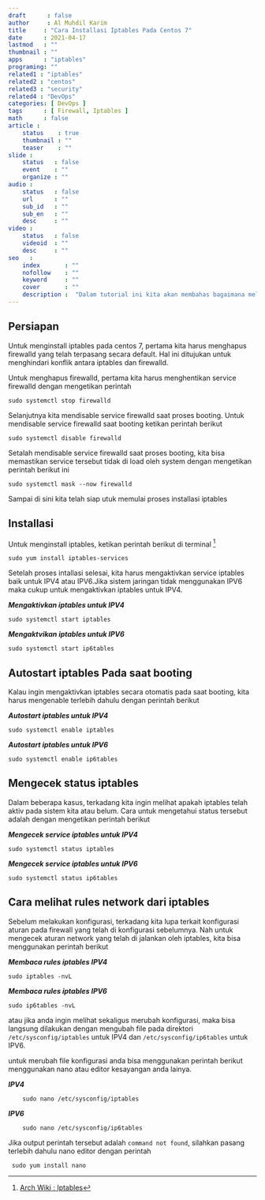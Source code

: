 ```yaml
---
draft      : false
author     : Al Muhdil Karim
title     : "Cara Installasi Iptables Pada Centos 7"
date      : 2021-04-17
lastmod   : ""
thumbnail : ""
apps      : "iptables"
programing: ""
related1 : "iptables"
related2 : "centos"
related3 : "security"
related4 : "DevOps"
categories: [ DevOps ]
tags      : [ Firewall, Iptables ]
math      : false
article :
    status    : true
    thumbnail : ""
    teaser    : ""
slide :
    status   : false
    event    : ""
    organize : ""
audio :
    status   : false
    url      : ""
    sub_id   : ""
    sub_en   : ""
    desc     : ""
video :
    status   : false
    videoid  : ""
    desc     : ""
seo   :
    index       : ""
    nofollow    : ""
    keyword     : ""
    cover       : ""
    description :  "Dalam tutorial ini kita akan membahas bagaimana melakukan installasi iptables pada centos 7"
---
```


## Persiapan

Untuk menginstall iptables pada centos 7, pertama kita harus menghapus firewalld yang telah terpasang secara default. Hal ini ditujukan untuk menghindari konflik antara iptables dan firewalld. 

Untuk menghapus firewalld, pertama kita harus menghentikan service firewalld dengan mengetikan perintah

```sheel
sudo systemctl stop firewalld
```

Selanjutnya kita mendisable service firewalld saat proses booting. Untuk mendisable service firewalld saat booting ketikan perintah berikut

```sheel
sudo systemctl disable firewalld
```

Setalah mendisable service firewalld saat proses booting, kita bisa memastikan service tersebut tidak di load oleh system dengan mengetikan perintah berikut ini

```sheel
sudo systemctl mask --now firewalld
```

Sampai di sini kita telah siap utuk memulai proses installasi iptables

## Installasi

Untuk menginstall iptables, ketikan perintah berikut di terminal [^1]

```sheel
sudo yum install iptables-services
```

Setelah proses intallasi selesai, kita harus mengaktivkan service iptables baik untuk IPV4 atau IPV6.Jika sistem jaringan tidak menggunakan IPV6 maka cukup untuk mengaktivkan iptables untuk IPV4.

***Mengaktivkan iptables untuk IPV4***

```sheel
sudo systemctl start iptables
```

***Mengaktvikan iptables untuk IPV6***

```sheel
sudo systemctl start ip6tables
```

## Autostart iptables Pada saat booting

Kalau ingin mengaktivkan iptables secara otomatis pada saat booting, kita harus mengenable terlebih dahulu dengan perintah berikut

***Autostart iptables untuk IPV4***

```sheel
sudo systemctl enable iptables
```

***Autostart iptables untuk IPV6***

```sheel
sudo systemctl enable ip6tables
```

## Mengecek status iptables

Dalam beberapa kasus, terkadang kita ingin melihat apakah iptables telah aktiv pada sistem kita atau belum. Cara untuk mengetahui status tersebut adalah dengan mengetikan perintah berikut

***Mengecek service iptables untuk IPV4***

```sheel
sudo systemctl status iptables
```

***Mengecek service iptables untuk IPV6***

```sheel
sudo systemctl status ip6tables
```

## Cara melihat rules network dari iptables

Sebelum melakukan konfigurasi, terkadang kita lupa terkait konfigurasi aturan pada firewall yang telah di konfigurasi sebelumnya. Nah untuk mengecek aturan network yang telah di jalankan oleh iptables, kita bisa menggunakan perintah berikut

***Membaca rules iptables IPV4***

```sheel
sudo iptables -nvL
```

***Membaca rules iptables IPV6***

```sheel
sudo ip6tables -nvL
```

atau jika anda ingin melihat sekaligus merubah konfigurasi, maka bisa langsung dilakukan dengan mengubah file pada direktori `/etc/sysconfig/iptables` untuk IPV4 dan `/etc/sysconfig/ip6tables` untuk IPV6.

untuk merubah file konfigurasi anda bisa menggunakan perintah berikut menggunakan nano atau editor kesayangan anda lainya.

***IPV4***

```sheel
    sudo nano /etc/sysconfig/iptables
```

***IPV6***

```sheel
    sudo nano /etc/sysconfig/ip6tables
```

Jika output perintah tersebut adalah `command not found`, silahkan pasang terlebih dahulu nano editor dengan perintah

```sheel
 sudo yum install nano
```


[^1]: [Arch Wiki : Iptables](https://wiki.archlinux.org/title/Iptables)
